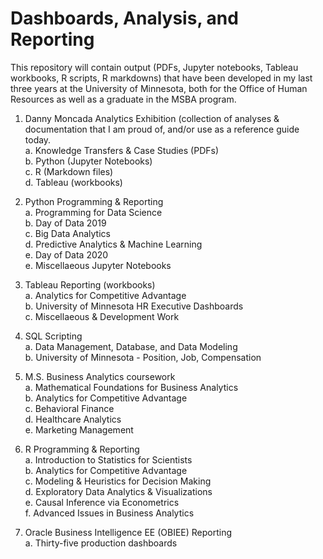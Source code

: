 # Dashboards, Analysis, and Reporting

This repository will contain output (PDFs, Jupyter notebooks, Tableau workbooks, R scripts, R markdowns) that have been developed in my last three years at the University of Minnesota, both for the Office of Human Resources as well as a graduate in the MSBA program.

1.  Danny Moncada Analytics Exhibition (collection of analyses & documentation that I am proud of, and/or use as a reference guide today.<br/>
  a.  Knowledge Transfers & Case Studies (PDFs)<br/>
  b.  Python (Jupyter Notebooks)<br/>
  c.  R (Markdown files)<br/>
  d.  Tableau (workbooks)<br/>
  
2.  Python Programming & Reporting<br/>
  a.  Programming for Data Science<br/>
  b.  Day of Data 2019<br/>
  c.  Big Data Analytics<br/>
  d.  Predictive Analytics & Machine Learning<br/>
  e.  Day of Data 2020<br/>
  e.  Miscellaeous Jupyter Notebooks<br/>

3.  Tableau Reporting (workbooks)<br/>
  a.  Analytics for Competitive Advantage<br/>
  b.  University of Minnesota HR Executive Dashboards<br/>
  c.  Miscellaeous & Development Work<br/>
  
4.  SQL Scripting<br/>
  a.  Data Management, Database, and Data Modeling<br/>
  b.  University of Minnesota - Position, Job, Compensation<br/>

5.  M.S. Business Analytics coursework <br/>
  a.  Mathematical Foundations for Business Analytics<br/>
  b.  Analytics for Competitive Advantage<br/>
  c.  Behavioral Finance<br/>
  d.  Healthcare Analytics<br/>
  e.  Marketing Management<br/>
 
6.  R Programming & Reporting<br/>
  a.  Introduction to Statistics for Scientists<br/>
  b.  Analytics for Competitive Advantage<br/>
  c.  Modeling & Heuristics for Decision Making<br/>
  d.  Exploratory Data Analytics & Visualizations<br/>
  e.  Causal Inference via Econometrics<br/>
  f.  Advanced Issues in Business Analytics<br/>
 
7.  Oracle Business Intelligence EE (OBIEE) Reporting<br/>
  a.  Thirty-five production dashboards